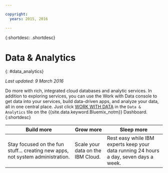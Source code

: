 ```yaml
---

copyright:
  years: 2015, 2016

---
```


{:shortdesc: .shortdesc} 

# Data & Analytics
{: #data_analytics}

*Last updated: 9 March 2016*

Do more with rich, integrated cloud databases and analytic services. In addition to exploring services, you can use the Work with Data console to get data into your services, build data-driven apps, and analyze your data, all in one central place. Just click [WORK WITH DATA](https://console.ng.bluemix.net/data/services/) in the `Data & Analytics` tile on the {{site.data.keyword.Bluemix_notm}} Dashboard.
{:shortdesc}


Build more | Grow more | Sleep more
---- | ---- | ----
Stay focused on the fun stuff... creating new apps, not system administration. | Scale your data on the IBM Cloud. | Rest easy while IBM experts keep your data running 24 hours a day, seven days a week.
